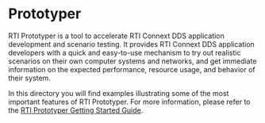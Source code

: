 # Prototyper

RTI Prototyper is a tool to accelerate RTI Connext DDS application development
and scenario testing. It provides RTI Connext DDS application developers with a
quick and easy-to-use mechanism to try out realistic scenarios on their own
computer systems and networks, and get immediate information on the expected
performance, resource usage, and behavior of their system.

In this directory you will find examples illustrating some of the most
important features of RTI Prototyper. For more information, please refer to the
[RTI Prototyper Getting Started
Guide](https://community.rti.com/static/documentation/connext-dds/6.1.1/doc/manuals/connext_dds_professional/tools/prototyper/index.htm).
